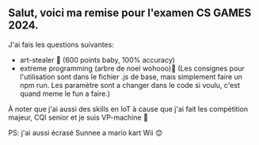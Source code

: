 ## Salut, voici ma remise pour l'examen CS GAMES 2024.

J'ai fais les questions suivantes:

-   art-stealer 🎨
    (600 points baby, 100% accuracy)
-   extreme programming (arbre de noel wohooo)🎄
    (Les consignes pour l'utilisation sont dans le fichier .js de base, mais simplement faire un npm run. Les paramètre sont a changer dans le code si voulu, c'est quand meme le fun a faire.)

À noter que j'ai aussi des skills en IoT à cause que j'ai fait les compétition majeur, CQI senior et je suis VP-machine 💪

PS: j'ai aussi écrasé Sunnee a mario kart Wii 😊
